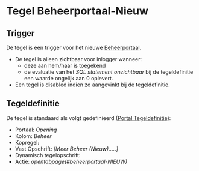# Tegel Beheerportaal-Nieuw

## Trigger

De tegel is een trigger voor het nieuwe [Beheerportaal](/probleemoplossing/portalen_en_moduleschermen/beheerportaal_nieuw/README.md).

  * De tegel is alleen zichtbaar voor inlogger wanneer:
    * deze aan hem/haar is toegekend
    * de evaluatie van het *SQL statement onzichtbaar* bij de tegeldefinitie een waarde ongelijk aan 0 oplevert.
  * Een tegel is disabled indien zo aangevinkt bij de tegeldefinitie.

## Tegeldefinitie

De tegel is standaard als volgt gedefinieerd ([Portal Tegeldefinitie](../../../instellen_inrichten/portaldefinitie/portal_tegel.md)):

  * Portaal: *Opening*
  * Kolom: *Beheer*
  * Kopregel:
  * Vast Opschrift: *[Meer Beheer (Nieuw)…..]*
  * Dynamisch tegelopschrift:
  * Actie: *opentabpage(#beheerportaal-NIEUW)*

